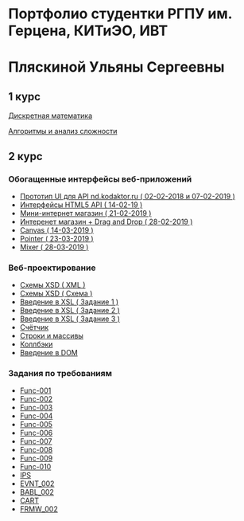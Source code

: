 # Портфолио студентки РГПУ им. Герцена, КИТиЭО, ИВТ
# Пляскиной Ульяны Сергеевны

## 1 курс

<a href="https://github.com/Akwatore/DiskrMat">Дискретная математика</a>

<a href="https://github.com/Akwatore/AlgoritmAnaliz">Алгоритмы и анализ сложности</a>

## 2 курс

### Обогащенные интерфейсы веб-приложений
- <a href="https://kodaktor.ru/d7477f8">Прототип UI для API nd.kodaktor.ru ( 02-02-2018 и 07-02-2019 )</a>
- <a href="https://kodaktor.ru/9e71171">Интерфейсы HTML5 API ( 14-02-19 )</a>
- <a href="https://kodaktor.ru/397a9b8">Мини-интернет магазин ( 21-02-2019 )</a>
- <a href="https://kodaktor.ru/02a8177">Интеренет магазин + Drag and Drop ( 28-02-2019 )</a>
- <a href="https://kodaktor.ru/3a4c999">Canvas ( 14-03-2019 )</a>
- <a href="https://kodaktor.ru/51f4066">Pointer ( 23-03-2019 )</a>
- <a href="https://kodaktor.ru/e19fc3c">Mixer ( 28-03-2019 )</a>

### Веб-проектирование

- <a href="https://kodaktor.ru/8132ae4">Схемы XSD ( XML )</a>
- <a href="https://kodaktor.ru/7b914a5">Схемы XSD ( Схема )</a>
- <a href="https://kodaktor.ru/40f1a2c">Введение в XSL ( Задание 1 )</a>
- <a href="https://kodaktor.ru/debd90e">Введение в XSL ( Задание 2 )</a>
- <a href="https://kodaktor.ru/fa5efad">Введение в XSL ( Задание 3 )</a>
- <a href="https://kodaktor.ru/5f1551a">Счётчик</a>
- <a href="https://kodaktor.ru/356b696">Строки и массивы</a>
- <a href="https://kodaktor.ru/65a1322">Коллбэки</a>
- <a href="https://kodaktor.ru/adb60bb">Введение в DOM</a>

### Задания по требованиям
- <a href="https://kodaktor.ru/f8a94e9">Func-001</a>
- <a href="https://kodaktor.ru/dced62d">Func-002</a>
- <a href="https://kodaktor.ru/adb60bb">Func-003</a>
- <a href="https://kodaktor.ru/adb60bb">Func-004</a>
- <a href="https://kodaktor.ru/adb60bb">Func-005</a>
- <a href="https://kodaktor.ru/adb60bb">Func-006</a>
- <a href="https://kodaktor.ru/adb60bb">Func-007</a>
- <a href="https://kodaktor.ru/adb60bb">Func-008</a>
- <a href="https://kodaktor.ru/adb60bb">Func-009</a>
- <a href="https://kodaktor.ru/adb60bb">Func-010</a>
- <a href="https://kodaktor.ru/adb60bb">IPS</a>
- <a href="https://kodaktor.ru/adb60bb">EVNT_002</a>
- <a href="https://kodaktor.ru/adb60bb">BABL_002</a>
- <a href="https://kodaktor.ru/adb60bb">CART</a>
- <a href="https://kodaktor.ru/adb60bb">FRMW_002</a>
